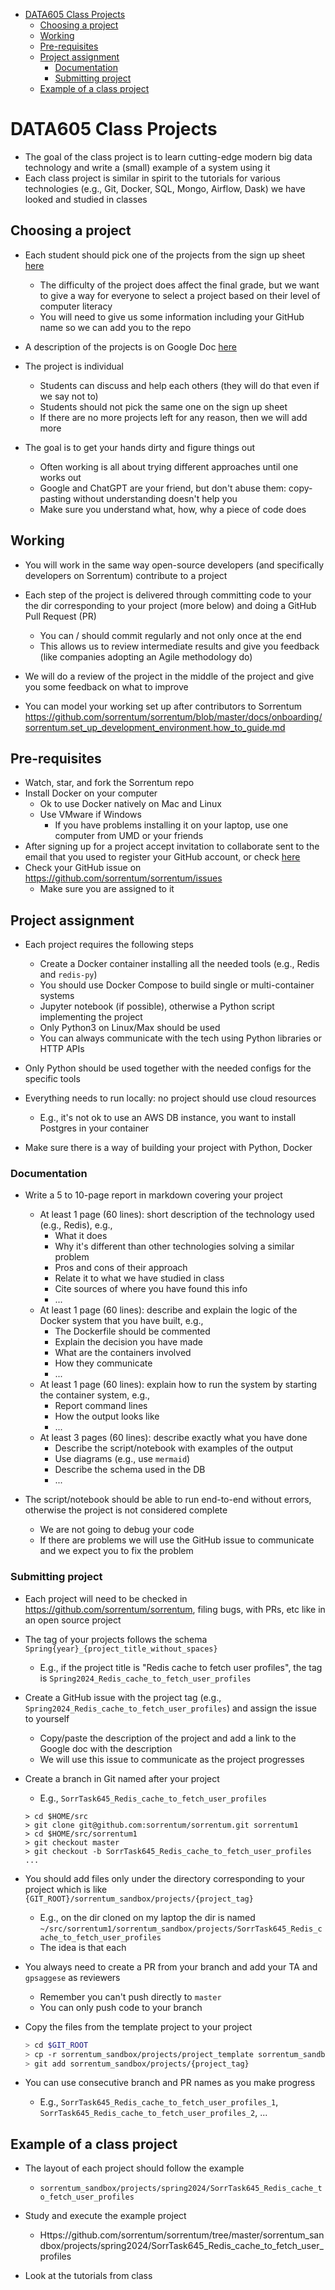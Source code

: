 

<!-- toc -->

- [DATA605 Class Projects](#data605-class-projects)
  * [Choosing a project](#choosing-a-project)
  * [Working](#working)
  * [Pre-requisites](#pre-requisites)
  * [Project assignment](#project-assignment)
    + [Documentation](#documentation)
    + [Submitting project](#submitting-project)
  * [Example of a class project](#example-of-a-class-project)

<!-- tocstop -->


# DATA605 Class Projects

- The goal of the class project is to learn cutting-edge modern big data
  technology and write a (small) example of a system using it
- Each class project is similar in spirit to the tutorials for various
  technologies (e.g., Git, Docker, SQL, Mongo, Airflow, Dask) we have looked and
  studied in classes

## Choosing a project

- Each student should pick one of the projects from the sign up sheet
  [here](https://docs.google.com/spreadsheets/d/1nwjIvXgEaxH_M21k8hYebVbFPLWh7UNglLUlh11psAs)
  - The difficulty of the project does affect the final grade, but we want to
    give a way for everyone to select a project based on their level of computer
    literacy
  - You will need to give us some information including your GitHub name so we
    can add you to the repo
- A description of the projects is on Google Doc
  [here](https://docs.google.com/document/d/1GEOmfpBUXiCua18wR1Hx1OMUVlku-1of)

- The project is individual
  - Students can discuss and help each others (they will do that even if we say
    not to)
  - Students should not pick the same one on the sign up sheet
  - If there are no more projects left for any reason, then we will add more

- The goal is to get your hands dirty and figure things out
  - Often working is all about trying different approaches until one works out
  - Google and ChatGPT are your friend, but don't abuse them: copy-pasting
    without understanding doesn't help you
  - Make sure you understand what, how, why a piece of code does

## Working

- You will work in the same way open-source developers (and specifically
  developers on Sorrentum) contribute to a project

- Each step of the project is delivered through committing code to your the dir
  corresponding to your project (more below) and doing a GitHub Pull Request
  (PR)
  - You can / should commit regularly and not only once at the end
  - This allows us to review intermediate results and give you feedback (like
    companies adopting an Agile methodology do)
- We will do a review of the project in the middle of the project and give you
  some feedback on what to improve

- You can model your working set up after contributors to Sorrentum
  https://github.com/sorrentum/sorrentum/blob/master/docs/onboarding/sorrentum.set_up_development_environment.how_to_guide.md

## Pre-requisites

- Watch, star, and fork the Sorrentum repo
- Install Docker on your computer
  - Ok to use Docker natively on Mac and Linux
  - Use VMware if Windows
    - If you have problems installing it on your laptop, use one computer from
      UMD or your friends
- After signing up for a project accept invitation to collaborate sent to the
  email that you used to register your GitHub account, or check
  [here](https://github.com/sorrentum/sorrentum/invitations)
- Check your GitHub issue on https://github.com/sorrentum/sorrentum/issues
  - Make sure you are assigned to it

## Project assignment

- Each project requires the following steps
  - Create a Docker container installing all the needed tools (e.g., Redis and
    `redis-py`)
  - You should use Docker Compose to build single or multi-container systems
  - Jupyter notebook (if possible), otherwise a Python script implementing the
    project
  - Only Python3 on Linux/Max should be used
  - You can always communicate with the tech using Python libraries or HTTP APIs

- Only Python should be used together with the needed configs for the specific
  tools
- Everything needs to run locally: no project should use cloud resources
  - E.g., it's not ok to use an AWS DB instance, you want to install Postgres in
    your container
- Make sure there is a way of building your project with Python, Docker

### Documentation

- Write a 5 to 10-page report in markdown covering your project
  - At least 1 page (60 lines): short description of the technology used (e.g.,
    Redis), e.g.,
    - What it does
    - Why it's different than other technologies solving a similar problem
    - Pros and cons of their approach
    - Relate it to what we have studied in class
    - Cite sources of where you have found this info
    - ...
  - At least 1 page (60 lines): describe and explain the logic of the Docker
    system that you have built, e.g.,
    - The Dockerfile should be commented
    - Explain the decision you have made
    - What are the containers involved
    - How they communicate
    - ...
  - At least 1 page (60 lines): explain how to run the system by starting the
    container system, e.g.,
    - Report command lines
    - How the output looks like
    - ...
  - At least 3 pages (60 lines): describe exactly what you have done
    - Describe the script/notebook with examples of the output
    - Use diagrams (e.g., use `mermaid`)
    - Describe the schema used in the DB
    - ...

- The script/notebook should be able to run end-to-end without errors, otherwise
  the project is not considered complete
  - We are not going to debug your code
  - If there are problems we will use the GitHub issue to communicate and we
    expect you to fix the problem

### Submitting project

- Each project will need to be checked in
  https://github.com/sorrentum/sorrentum, filing bugs, with PRs, etc like in an
  open source project

- The tag of your projects follows the schema
  `Spring{year}_{project_title_without_spaces}`
  - E.g., if the project title is "Redis cache to fetch user profiles", the tag
    is `Spring2024_Redis_cache_to_fetch_user_profiles`

- Create a GitHub issue with the project tag (e.g.,
  `Spring2024_Redis_cache_to_fetch_user_profiles`) and assign the issue to
  yourself
  - Copy/paste the description of the project and add a link to the Google doc
    with the description
  - We will use this issue to communicate as the project progresses

- Create a branch in Git named after your project
  - E.g., `SorrTask645_Redis_cache_to_fetch_user_profiles`
  ```
  > cd $HOME/src
  > git clone git@github.com:sorrentum/sorrentum.git sorrentum1
  > cd $HOME/src/sorrentum1
  > git checkout master
  > git checkout -b SorrTask645_Redis_cache_to_fetch_user_profiles
  ...
  ```

- You should add files only under the directory corresponding to your project
  which is like `{GIT_ROOT}/sorrentum_sandbox/projects/{project_tag}`
  - E.g., on the dir cloned on my laptop the dir is named
    `~/src/sorrentum1/sorrentum_sandbox/projects/SorrTask645_Redis_cache_to_fetch_user_profiles`
  - The idea is that each

- You always need to create a PR from your branch and add your TA and
  `gpsaggese` as reviewers
  - Remember you can't push directly to `master`
  - You can only push code to your branch

- Copy the files from the template project to your project

  ```bash
  > cd $GIT_ROOT
  > cp -r sorrentum_sandbox/projects/project_template sorrentum_sandbox/projects/{project_tag}
  > git add sorrentum_sandbox/projects/{project_tag}
  ```

- You can use consecutive branch and PR names as you make progress
  - E.g., `SorrTask645_Redis_cache_to_fetch_user_profiles_1`,
    `SorrTask645_Redis_cache_to_fetch_user_profiles_2`, ...

## Example of a class project

- The layout of each project should follow the example
  - `sorrentum_sandbox/projects/spring2024/SorrTask645_Redis_cache_to_fetch_user_profiles`

- Study and execute the example project
  - Https://github.com/sorrentum/sorrentum/tree/master/sorrentum_sandbox/projects/spring2024/SorrTask645_Redis_cache_to_fetch_user_profiles

- Look at the tutorials from class
